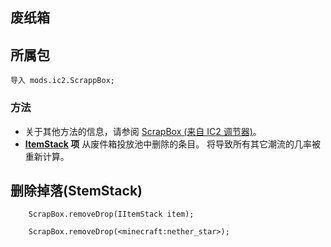 ## 废纸箱

## 所属包

```zenscript
导入 mods.ic2.ScrappBox;
```

### 方法

- 关于其他方法的信息，请参阅 [ScrapBox (来自 IC2 调节器)](/Mods/IC2Tweaker/Scrap_Box/)。
- **[ItemStack](/Vanilla/Items/IItemStack/) 项** 从废件箱投放池中删除的条目。 将导致所有其它潮流的几率被重新计算。

## 删除掉落(StemStack)

```zenscript
    ScrapBox.removeDrop(IItemStack item);

    ScrapBox.removeDrop(<minecraft:nether_star>);
```
